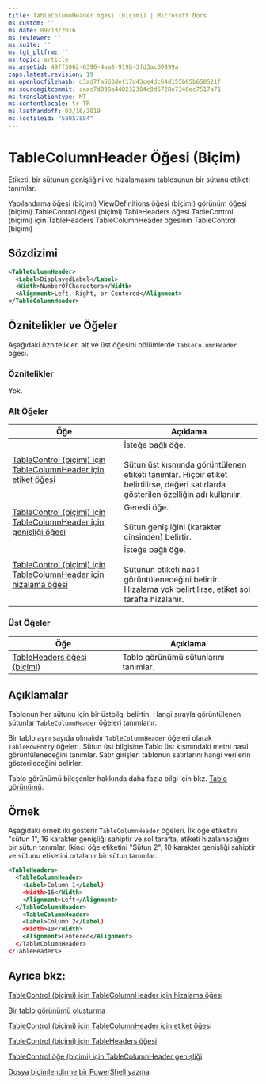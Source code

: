 ```yaml
---
title: TableColumnHeader öğesi (biçimi) | Microsoft Docs
ms.custom: ''
ms.date: 09/13/2016
ms.reviewer: ''
ms.suite: ''
ms.tgt_pltfrm: ''
ms.topic: article
ms.assetid: 49ff3062-6396-4aa8-919b-3fd3ac60899a
caps.latest.revision: 19
ms.openlocfilehash: d3ad7fa563def17d43ce4dc64d155b65b650521f
ms.sourcegitcommit: caac7d098a448232304c9d6728e7340ec7517a71
ms.translationtype: MT
ms.contentlocale: tr-TR
ms.lasthandoff: 03/16/2019
ms.locfileid: "58057884"
---
```

# <a name="tablecolumnheader-element-format"></a>TableColumnHeader Öğesi (Biçim)

Etiketi, bir sütunun genişliğini ve hizalamasını tablosunun bir sütunu etiketi tanımlar.

Yapılandırma öğesi (biçimi) ViewDefinitions öğesi (biçimi) görünüm öğesi (biçimi) TableControl öğesi (biçimi) TableHeaders öğesi TableControl (biçimi) için TableHeaders TableColumnHeader öğesinin TableControl (biçimi)

## <a name="syntax"></a>Sözdizimi

```xml
<TableColumnHeader>
  <Label>DisplayedLabel</Label>
  <Width>NumberOfCharacters</Width>
  <Alignment>Left, Right, or Centered</Alignment>
</TableColumnHeader>
```

## <a name="attributes-and-elements"></a>Öznitelikler ve Öğeler

Aşağıdaki öznitelikler, alt ve üst öğesini bölümlerde `TableColumnHeader` öğesi.

### <a name="attributes"></a>Öznitelikler

Yok.

### <a name="child-elements"></a>Alt Öğeler

|Öğe|Açıklama|
|-------------|-----------------|
|[TableControl (biçimi) için TableColumnHeader için etiket öğesi](./label-element-for-tablecolumnheader-for-tablecontrol-format.md)|İsteğe bağlı öğe.<br /><br /> Sütun üst kısmında görüntülenen etiketi tanımlar. Hiçbir etiket belirtilirse, değeri satırlarda gösterilen özelliğin adı kullanılır.|
|[TableControl (biçimi) için TableColumnHeader için genişliği öğesi](./width-element-for-tablecolumnheader-for-tablecontrol-format.md)|Gerekli öğe.<br /><br /> Sütun genişliğini (karakter cinsinden) belirtir.|
|[TableControl (biçimi) için TableColumnHeader için hizalama öğesi](./alignment-element-for-tablecolumnheader-for-tablecontrol-format.md)|İsteğe bağlı öğe.<br /><br /> Sütunun etiketi nasıl görüntüleneceğini belirtir. Hizalama yok belirtilirse, etiket sol tarafta hizalanır.|

### <a name="parent-elements"></a>Üst Öğeler

|Öğe|Açıklama|
|-------------|-----------------|
|[TableHeaders öğesi (biçimi)](./tableheaders-element-format.md)|Tablo görünümü sütunlarını tanımlar.|

## <a name="remarks"></a>Açıklamalar

Tablonun her sütunu için bir üstbilgi belirtin. Hangi sırayla görüntülenen sütunlar `TableColumnHeader` öğeleri tanımlanır.

Bir tablo aynı sayıda olmalıdır `TableColumnHeader` öğeleri olarak `TableRowEntry` öğeleri. Sütun üst bilgisine Tablo üst kısmındaki metni nasıl görüntüleneceğini tanımlar. Satır girişleri tablonun satırlarını hangi verilerin gösterileceğini belirler.

Tablo görünümü bileşenler hakkında daha fazla bilgi için bkz. [Tablo görünümü](./creating-a-table-view.md).

## <a name="example"></a>Örnek

Aşağıdaki örnek iki gösterir `TableColumnHeader` öğeleri. İlk öğe etiketini "sütun 1", 16 karakter genişliği sahiptir ve sol tarafta, etiketi hizalanacağını bir sütun tanımlar. İkinci öğe etiketini "Sütun 2", 10 karakter genişliği sahiptir ve sütunu etiketini ortalanır bir sütun tanımlar.

```xml
<TableHeaders>
  <TableColumnHeader>
    <Label>Column 1</Label)
    <Width>16</Width>
    <Alignment>Left</Alignment>
  </TableColumnHeader>
    <TableColumnHeader>
    <Label>Column 2</Label)
    <Width>10</Width>
    <Alignment>Centered</Alignment>
  </TableColumnHeader>
</TableHeaders>
```

## <a name="see-also"></a>Ayrıca bkz:

[TableControl (biçimi) için TableColumnHeader için hizalama öğesi](./alignment-element-for-tablecolumnheader-for-tablecontrol-format.md)

[Bir tablo görünümü oluşturma](./creating-a-table-view.md)

[TableControl (biçimi) için TableColumnHeader için etiket öğesi](./label-element-for-tablecolumnheader-for-tablecontrol-format.md)

[TableControl (biçimi) için TableHeaders öğesi](./tableheaders-element-format.md)

[TableControl öğe (biçimi) için TableColumnHeader genişliği](./width-element-for-tablecolumnheader-for-tablecontrol-format.md)

[Dosya biçimlendirme bir PowerShell yazma](./writing-a-powershell-formatting-file.md)
